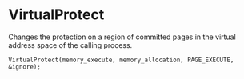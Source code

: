 # VirtualProtect

Changes the protection on a region of committed pages in the virtual address space of the calling process.

```
VirtualProtect(memory_execute, memory_allocation, PAGE_EXECUTE, &ignore);
```